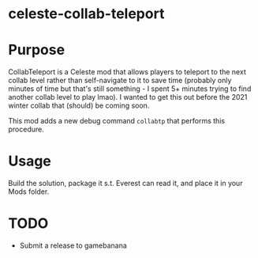 # celeste-collab-teleport

# Purpose

CollabTeleport is a Celeste mod that allows players to teleport to the next collab level rather than self-navigate to it to save time (probably only minutes of time but that's still something - I spent 5+ minutes trying to find another collab level to play lmao). I wanted to get this out before the 2021 winter collab that (should) be coming soon.

This mod adds a new debug command `collabtp` that performs this procedure.

# Usage

Build the solution, package it s.t. Everest can read it, and place it in your Mods folder.

# TODO
- Submit a release to gamebanana
